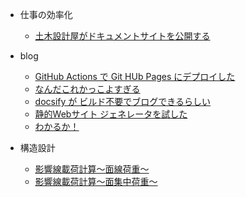 - 仕事の効率化

  - [土木設計屋がドキュメントサイトを公開する](仕事の効率化/このサイトを公開するまでの記録.md)

- blog

  - [GitHub Actions で Git HUb Pages にデプロイした](blog/2023-05-22.md)
  - [なんだこれかっこよすぎる](blog/2023-06-02.md)
  - [docsify が ビルド不要でブログできるらしい](blog/2023-06-01.md)
  - [静的Webサイト ジェネレータを試した](blog/2023-05-20.md)
  - [わかるか！](blog/2023-05-21.md)

- 構造設計

  - [影響線載荷計算～面線荷重～](構造設計/影響線載荷計算～面線荷重～.md)
  - [影響線載荷計算～面集中荷重～](構造設計/影響線載荷計算～面集中荷重～.md)

